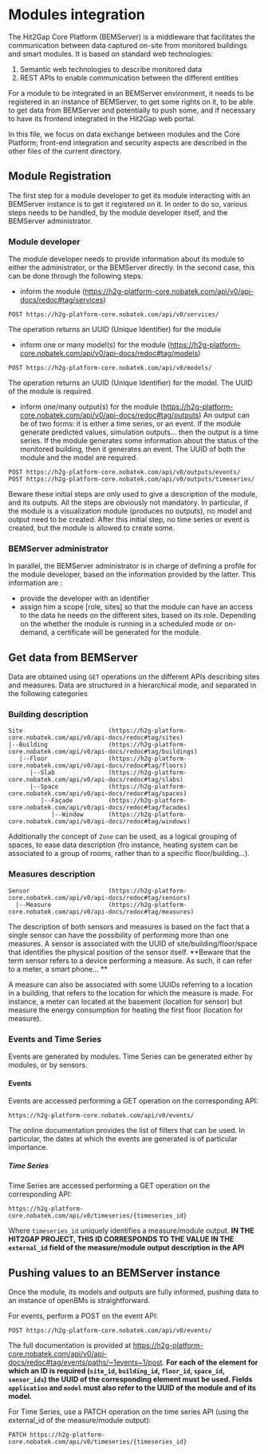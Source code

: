 # Modules integration

The Hit2Gap Core Platform (BEMServer) is a middleware that facilitates the communication between data captured on-site from monitored buildings and smart modules.
It is based on standard web technologies:

1. Semantic web technologies to describe monitored data
2. REST APIs to enable communication between the different entities

For a module to be integrated in an BEMServer environment, it needs to be registered in an instance of BEMServer, to get some rights on it, to be able to get data from BEMServer and potentially to push some, and if necessary to have its frontend integrated in the Hit2Gap web portal.

In this file, we focus on data exchange between modules and the Core Platform; front-end integration and security aspects are described in the other files of the current directory.

## Module Registration

The first step for a module developer to get its module interacting with an BEMServer instance is to get it registered on it. In order to do so, various steps needs to be handled, by the module developer itself, and the BEMServer administrator.

### Module developer

The module developer needs to provide information about its module to either the administrator, or the BEMServer directly.
In the second case, this can be done through the following steps:

* inform the module (https://h2g-platform-core.nobatek.com/api/v0/api-docs/redoc#tag/services)
```
POST https://h2g-platform-core.nobatek.com/api/v0/services/ 
```
The operation returns an UUID (Unique Identifier) for the module

* inform one or many model(s) for the module (https://h2g-platform-core.nobatek.com/api/v0/api-docs/redoc#tag/models)
```
POST https://h2g-platform-core.nobatek.com/api/v0/models/
```
The operation returns an UUID (Unique Identifier) for the model. The UUID of the module is required.

* inform one/many output(s) for the module (https://h2g-platform-core.nobatek.com/api/v0/api-docs/redoc#tag/outputs)
An output can be of two forms: it is either a time series, or an event. If the module generate predicted values, simulation outputs... then the output is a time series. If the module generates some information about the status of the monitored building, then it generates an event.
The UUID of both the module and the model are required.
```
POST https://h2g-platform-core.nobatek.com/api/v0/outputs/events/
POST https://h2g-platform-core.nobatek.com/api/v0/outputs/timeseries/
```

Beware these initial steps are only used to give a description of the module, and its outputs. All the steps are obviously not mandatory. In particular, if the module is a visualization module (produces no outputs), no model and output need to be created.
After this initial step, no time series or event is created, but the module is allowed to create some.

### BEMServer administrator

In parallel, the BEMServer administrator is in charge of defining a profile for the module developer, based on the information provided by the latter. This information are :
- provide the developer with an identifier
- assign him a scope [role, sites] so that the module can have an access to the data he needs on the different sites, based on its role.
Depending on the whether the module is running in a scheduled mode or on-demand, a certificate will be generated for the module.

## Get data from BEMServer

Data are obtained using ```GET``` operations on the different APIs describing sites and measures. Data are structured in a hierarchical mode, and separated in the following categories

### Building description

```
Site                        (https://h2g-platform-core.nobatek.com/api/v0/api-docs/redoc#tag/sites)
|--Building                 (https://h2g-platform-core.nobatek.com/api/v0/api-docs/redoc#tag/buildings)
   |--Floor                 (https://h2g-platform-core.nobatek.com/api/v0/api-docs/redoc#tag/floors)
      |--Slab               (https://h2g-platform-core.nobatek.com/api/v0/api-docs/redoc#tag/slabs)
      |--Space              (https://h2g-platform-core.nobatek.com/api/v0/api-docs/redoc#tag/spaces)
         |--Façade          (https://h2g-platform-core.nobatek.com/api/v0/api-docs/redoc#tag/facades)
            |--Window       (https://h2g-platform-core.nobatek.com/api/v0/api-docs/redoc#tag/windows)
```
Additionally the concept of ```Zone``` can be used, as a logical grouping of spaces, to ease data description (fro instance, heating system can be associated to a group of rooms, rather than to a specific floor/building...).

### Measures description

```
Sensor                      (https://h2g-platform-core.nobatek.com/api/v0/api-docs/redoc#tag/sensors)
  |--Measure                (https://h2g-platform-core.nobatek.com/api/v0/api-docs/redoc#tag/measures)
```
The description of both sensors and measures is based on the fact that a single sensor can have the possibility of performing more than one measures.
A sensor is associated with the UUID of site/building/floor/space that identifies the physical position of the sensor itself.
**Beware that the term sensor refers to a device performing a measure. As such, it can refer to a meter, a smart phone... **

A measure can also be associated with some UUIDs referring to a location in a building, that refers to the location for which the measure is made.
For instance, a meter can located at the basement (location for sensor) but measure the energy consumption for heating the first floor (location for measure).

### Events and Time Series

Events are generated by modules. Time Series can be generated either by modules, or by sensors.

#### Events

Events are accessed performing a GET operation on the corresponding API:
```
https://h2g-platform-core.nobatek.com/api/v0/events/
```
The online documentation provides the list of filters that can be used. In particular, the dates at which the events are generated is of particular importance.

##### Time Series

Time Series are accessed performing a GET operation on the corresponding API:
```
https://h2g-platform-core.nobatek.com/api/v0/timeseries/{timeseries_id}
```
Where ```timeseries_id``` uniquely identifies a measure/module output.
**IN THE HIT2GAP PROJECT, THIS ID CORRESPONDS TO THE VALUE IN THE ```external_id``` field of the measure/module output description in the API**

## Pushing values to an BEMServer instance

Once the module, its models and outputs are fully informed, pushing data to an instance of openBMs is straightforward.

For events, perform a POST on the event API:
```
POST https://h2g-platform-core.nobatek.com/api/v0/events/
```
The full documentation is provided at https://h2g-platform-core.nobatek.com/api/v0/api-docs/redoc#tag/events/paths/~1events~1/post.
**For each of the element for which an ID is required (```site_id```, ```building_id```, ```floor_id```, ```space_id```, ```sensor_ids```) the UUID of the corresponding element must be used.
Fields ```application``` and ```model``` must also refer to the UUID of the module and of its model.**

For Time Series, use a PATCH operation on the time series API (using the external_id of the measure/module output):
```
PATCH https://h2g-platform-core.nobatek.com/api/v0/timeseries/{timeseries_id}
```
